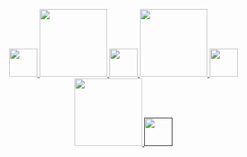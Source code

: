 <p align="center">
  
  <a href = 'https://discordapp.com/users/589900887212949522'>
  <img width="50" src="https://simpleicons.org/icons/discord.svg">
  <img width="120" src="https://upload.wikimedia.org/wikipedia/commons/8/89/HD_transparent_picture.png">
    
  <a href = 'https://github.com/lxRbckl'>
  <img width="50" src="https://simpleicons.org/icons/github.svg">
  <img width="120" src="https://upload.wikimedia.org/wikipedia/commons/8/89/HD_transparent_picture.png">
    
  <a href = 'mailto:alexarbuckle@protonmail.com'>
  <img width="50" src="https://simpleicons.org/icons/protonmail.svg">
  <img width="120" src="https://upload.wikimedia.org/wikipedia/commons/8/89/HD_transparent_picture.png">
  
  <a href = ''>
  <img width="50" src="https://simpleicons.org/icons/blogger.svg">
    
</p>
